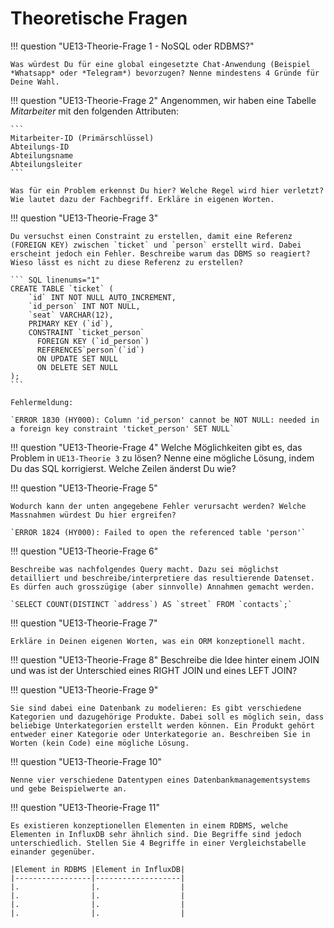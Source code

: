 
# Theoretische Fragen


!!! question "UE13-Theorie-Frage 1 - NoSQL oder RDBMS?"

    Was würdest Du für eine global eingesetzte Chat-Anwendung (Beispiel *Whatsapp* oder *Telegram*) bevorzugen? Nenne mindestens 4 Gründe für Deine Wahl.

!!! question "UE13-Theorie-Frage 2"
    Angenommen, wir haben eine Tabelle *Mitarbeiter* mit den folgenden Attributen:
    
    ```
    Mitarbeiter-ID (Primärschlüssel)
    Abteilungs-ID
    Abteilungsname
    Abteilungsleiter
    ```

    Was für ein Problem erkennst Du hier? Welche Regel wird hier verletzt? Wie lautet dazu der Fachbegriff. Erkläre in eigenen Worten.



!!! question "UE13-Theorie-Frage 3"


    Du versuchst einen Constraint zu erstellen, damit eine Referenz (FOREIGN KEY) zwischen `ticket` und `person` erstellt wird. Dabei erscheint jedoch ein Fehler. Beschreibe warum das DBMS so reagiert? Wieso lässt es nicht zu diese Referenz zu erstellen?
    
    ``` SQL linenums="1"
    CREATE TABLE `ticket` (
        `id` INT NOT NULL AUTO_INCREMENT,
        `id_person` INT NOT NULL,
        `seat` VARCHAR(12),
        PRIMARY KEY (`id`),
        CONSTRAINT `ticket_person`
          FOREIGN KEY (`id_person`)
          REFERENCES`person`(`id`)
          ON UPDATE SET NULL
          ON DELETE SET NULL
    ); 
    ```

    Fehlermeldung:

    `ERROR 1830 (HY000): Column 'id_person' cannot be NOT NULL: needed in a foreign key constraint 'ticket_person' SET NULL`
    
!!! question "UE13-Theorie-Frage 4"
    Welche Möglichkeiten gibt es, das Problem in `UE13-Theorie 3` zu lösen? Nenne eine mögliche Lösung, indem Du das SQL korrigierst. Welche Zeilen änderst Du wie?


!!! question "UE13-Theorie-Frage 5"

    Wodurch kann der unten angegebene Fehler verursacht werden? Welche Massnahmen würdest Du hier ergreifen?

    `ERROR 1824 (HY000): Failed to open the referenced table 'person'`


!!! question "UE13-Theorie-Frage 6"

    Beschreibe was nachfolgendes Query macht. Dazu sei möglichst detailliert und beschreibe/interpretiere das resultierende Datenset. Es dürfen auch grosszügige (aber sinnvolle) Annahmen gemacht werden.

    `SELECT COUNT(DISTINCT `address`) AS `street` FROM `contacts`;`

!!! question "UE13-Theorie-Frage 7"

    Erkläre in Deinen eigenen Worten, was ein ORM konzeptionell macht.

!!! question "UE13-Theorie-Frage 8"
    Beschreibe die Idee hinter einem JOIN und was ist der Unterschied eines RIGHT JOIN und eines LEFT JOIN?


!!! question "UE13-Theorie-Frage 9"

    Sie sind dabei eine Datenbank zu modelieren: Es gibt verschiedene Kategorien und dazugehörige Produkte. Dabei soll es möglich sein, dass beliebige Unterkategorien erstellt werden können. Ein Produkt gehört entweder einer Kategorie oder Unterkategorie an. Beschreiben Sie in Worten (kein Code) eine mögliche Lösung.

!!! question "UE13-Theorie-Frage 10"

    Nenne vier verschiedene Datentypen eines Datenbankmanagementsystems und gebe Beispielwerte an.

!!! question "UE13-Theorie-Frage 11"

    Es existieren konzeptionellen Elementen in einem RDBMS, welche Elementen in InfluxDB sehr ähnlich sind. Die Begriffe sind jedoch unterschiedlich. Stellen Sie 4 Begriffe in einer Vergleichstabelle einander gegenüber.

    |Element in RDBMS |Element in InfluxDB|
    |-----------------|-------------------|
    |.                |.                  |
    |.                |.                  |
    |.                |.                  |
    |.                |.                  |

